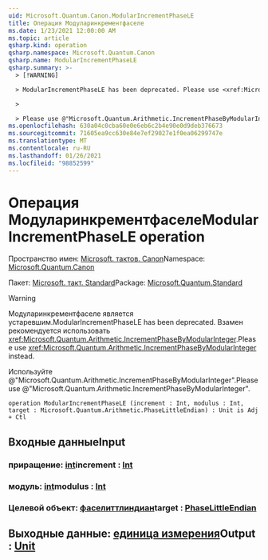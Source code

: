 ```yaml
---
uid: Microsoft.Quantum.Canon.ModularIncrementPhaseLE
title: Операция Модуларинкрементфаселе
ms.date: 1/23/2021 12:00:00 AM
ms.topic: article
qsharp.kind: operation
qsharp.namespace: Microsoft.Quantum.Canon
qsharp.name: ModularIncrementPhaseLE
qsharp.summary: >-
  > [!WARNING]

  > ModularIncrementPhaseLE has been deprecated. Please use <xref:Microsoft.Quantum.Arithmetic.IncrementPhaseByModularInteger> instead.

  >

  > Please use @"Microsoft.Quantum.Arithmetic.IncrementPhaseByModularInteger".
ms.openlocfilehash: 630a04c0cba60e0e6eb6c2b4e90e0d9deb376673
ms.sourcegitcommit: 71605ea9cc630e84e7ef29027e1f0ea06299747e
ms.translationtype: MT
ms.contentlocale: ru-RU
ms.lasthandoff: 01/26/2021
ms.locfileid: "98852599"
---
```

# <a name="modularincrementphasele-operation"></a><span data-ttu-id="8f627-102">Операция Модуларинкрементфаселе</span><span class="sxs-lookup"><span data-stu-id="8f627-102">ModularIncrementPhaseLE operation</span></span>

<span data-ttu-id="8f627-103">Пространство имен: [Microsoft. тактов. Canon](xref:Microsoft.Quantum.Canon)</span><span class="sxs-lookup"><span data-stu-id="8f627-103">Namespace: [Microsoft.Quantum.Canon](xref:Microsoft.Quantum.Canon)</span></span>

<span data-ttu-id="8f627-104">Пакет: [Microsoft. такт. Standard](https://nuget.org/packages/Microsoft.Quantum.Standard)</span><span class="sxs-lookup"><span data-stu-id="8f627-104">Package: [Microsoft.Quantum.Standard](https://nuget.org/packages/Microsoft.Quantum.Standard)</span></span>


> [!WARNING]
> <span data-ttu-id="8f627-105">Модуларинкрементфаселе является устаревшим.</span><span class="sxs-lookup"><span data-stu-id="8f627-105">ModularIncrementPhaseLE has been deprecated.</span></span> <span data-ttu-id="8f627-106">Взамен рекомендуется использовать <xref:Microsoft.Quantum.Arithmetic.IncrementPhaseByModularInteger>.</span><span class="sxs-lookup"><span data-stu-id="8f627-106">Please use <xref:Microsoft.Quantum.Arithmetic.IncrementPhaseByModularInteger> instead.</span></span>
>
> <span data-ttu-id="8f627-107">Используйте @"Microsoft.Quantum.Arithmetic.IncrementPhaseByModularInteger".</span><span class="sxs-lookup"><span data-stu-id="8f627-107">Please use @"Microsoft.Quantum.Arithmetic.IncrementPhaseByModularInteger".</span></span>



```qsharp
operation ModularIncrementPhaseLE (increment : Int, modulus : Int, target : Microsoft.Quantum.Arithmetic.PhaseLittleEndian) : Unit is Adj + Ctl
```


## <a name="input"></a><span data-ttu-id="8f627-108">Входные данные</span><span class="sxs-lookup"><span data-stu-id="8f627-108">Input</span></span>

### <a name="increment--int"></a><span data-ttu-id="8f627-109">приращение: [int](xref:microsoft.quantum.lang-ref.int)</span><span class="sxs-lookup"><span data-stu-id="8f627-109">increment : [Int](xref:microsoft.quantum.lang-ref.int)</span></span>




### <a name="modulus--int"></a><span data-ttu-id="8f627-110">модуль: [int](xref:microsoft.quantum.lang-ref.int)</span><span class="sxs-lookup"><span data-stu-id="8f627-110">modulus : [Int](xref:microsoft.quantum.lang-ref.int)</span></span>




### <a name="target--phaselittleendian"></a><span data-ttu-id="8f627-111">Целевой объект: [фаселиттлиндиан](xref:Microsoft.Quantum.Arithmetic.PhaseLittleEndian)</span><span class="sxs-lookup"><span data-stu-id="8f627-111">target : [PhaseLittleEndian](xref:Microsoft.Quantum.Arithmetic.PhaseLittleEndian)</span></span>





## <a name="output--unit"></a><span data-ttu-id="8f627-112">Выходные данные: [единица измерения](xref:microsoft.quantum.lang-ref.unit)</span><span class="sxs-lookup"><span data-stu-id="8f627-112">Output : [Unit](xref:microsoft.quantum.lang-ref.unit)</span></span>

